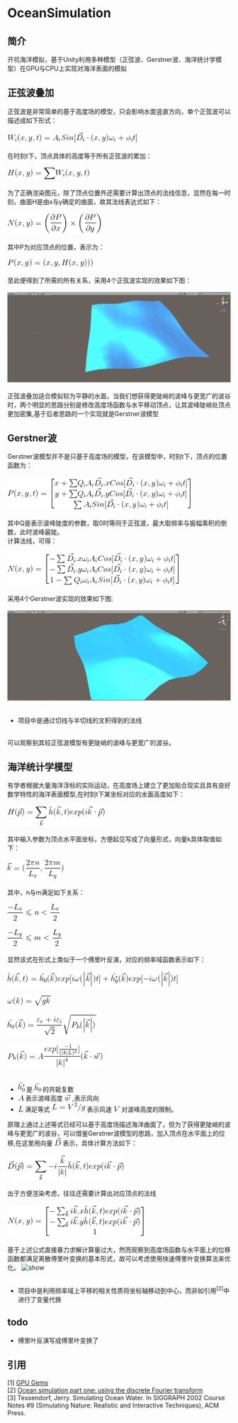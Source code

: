 # OceanSimulation
## 简介
开坑海洋模拟，基于Unity利用多种模型（正弦波、Gerstner波、海洋统计学模型）在GPU与CPU上实现对海洋表面的模拟
## 正弦波叠加  
正弦波是非常简单的基于高度场的模型，只会影响水面竖直方向，单个正弦波可以描述成如下形式：<br><br>
<img src="https://github.com/South-Walker/OceanSimulation/blob/master/Formula/SinesW.gif" alt="show" /><br><br>
在时刻t下，顶点具体的高度等于所有正弦波的累加：<br><br>
<img src="https://github.com/South-Walker/OceanSimulation/blob/master/Formula/SinesH.gif" alt="show" /><br><br>
为了正确渲染图元，除了顶点位置外还需要计算出顶点的法线信息，显然在每一时刻，曲面H是由x与y确定的曲面，故其法线表达式如下：<br><br>
<img src="https://github.com/South-Walker/OceanSimulation/blob/master/Formula/SinesN.gif" alt="show" /><br><br>
其中P为对应顶点的位置，表示为：<br><br>
<img src="https://github.com/South-Walker/OceanSimulation/blob/master/Formula/SinesP.gif" alt="show" /><br><br>
至此便得到了所需的所有关系，采用4个正弦波实现的效果如下图：<br><br>
<img src="https://github.com/South-Walker/OceanSimulation/blob/master/Gif/Sines.gif" alt="show" /><br><br>
正弦波叠加适合模拟较为平静的水面，当我们想获得更陡峭的波峰与更宽广的波谷时，两个明显的思路分别是修改高度场函数与水平移动顶点，让其波峰陡峭处顶点更加密集,基于后者思路的一个实现就是Gerstner波模型

## Gerstner波
Gerstner波模型并不是只基于高度场的模型，在该模型中，时刻t下，顶点的位置函数为：<br><br>
<img src="https://github.com/South-Walker/OceanSimulation/blob/master/Formula/GerstnerP.gif" alt="show" /><br><br>
其中Q是表示波峰陡度的参数，取0时等同于正弦波，最大取频率与振幅乘积的倒数，此时波峰最陡。<br>
计算法线，可得：<br><br>
<img src="https://github.com/South-Walker/OceanSimulation/blob/master/Formula/GerstnerN.gif" alt="show" /><br><br>
采用4个Gerstner波实现的效果如下图:<br><br>
<img src="https://github.com/South-Walker/OceanSimulation/blob/master/Gif/Gerstner.gif" alt="show" /><br><br>
* 项目中是通过切线与半切线的叉积得到的法线<br>
##
可以观察到其较正弦波模型有更陡峭的波峰与更宽广的波谷。
## 海洋统计学模型
有学者根据大量海洋浮标的实际运动，在高度场上建立了更加贴合现实且具有良好数学特性的海洋表面模型,在时刻t下某坐标对应的水面高度如下：<br><br>
<img src="https://github.com/South-Walker/OceanSimulation/blob/master/Formula/DFTH.gif" alt="show" /><br><br>
其中输入参数为顶点水平面坐标，方便起见写成了向量形式，向量k具体取值如下：<br><br>
<img src="https://github.com/South-Walker/OceanSimulation/blob/master/Formula/DFTK.gif" alt="show" /><br><br>
其中，n与m满足如下关系：<br><br>
<img src="https://github.com/South-Walker/OceanSimulation/blob/master/Formula/DFTn.gif" alt="show" /><br><br>
<img src="https://github.com/South-Walker/OceanSimulation/blob/master/Formula/DFTm.gif" alt="show" /><br><br>
显然该式在形式上类似于一个傅里叶反演，对应的频率域函数表示如下：<br><br>
<img src="https://github.com/South-Walker/OceanSimulation/blob/master/Formula/DFTht.gif" alt="show" /><br><br>
<img src="https://github.com/South-Walker/OceanSimulation/blob/master/Formula/DFTw.gif" alt="show" /><br><br>
<img src="https://github.com/South-Walker/OceanSimulation/blob/master/Formula/DFTht0.gif" alt="show" /><br><br>
<img src="https://github.com/South-Walker/OceanSimulation/blob/master/Formula/DFTPh.gif" alt="show" /><br><br>
* <img src="https://github.com/South-Walker/OceanSimulation/blob/master/Formula/tildeh0x.gif" alt="show" /> 是 <img src="https://github.com/South-Walker/OceanSimulation/blob/master/Formula/tildeh0.gif" alt="show" /> 的共轭复数
* <img src="https://github.com/South-Walker/OceanSimulation/blob/master/Formula/A.gif" alt="show" /> 表示波峰高度 <img src="https://github.com/South-Walker/OceanSimulation/blob/master/Formula/VecW.gif" alt="show" /> ,表示风向
* <img src="https://github.com/South-Walker/OceanSimulation/blob/master/Formula/L.gif" alt="show" /> 满足等式 <img src="https://github.com/South-Walker/OceanSimulation/blob/master/Formula/DFTL.gif" alt="show" /> 表示风速 <img src="https://github.com/South-Walker/OceanSimulation/blob/master/Formula/V.gif" alt="show" /> 对波峰高度的限制。


原理上通过上述等式已经可以基于高度场描述海洋曲面了，但为了获得更陡峭的波峰与更宽广的波谷，可以借鉴Gerstner波模型的思路，加入顶点在水平面上的位移,在这里用向量 <img src="https://github.com/South-Walker/OceanSimulation/blob/master/Formula/VecD.gif" alt="show" /> 表示，具体计算方法如下：<br><br>
<img src="https://github.com/South-Walker/OceanSimulation/blob/master/Formula/DFTD.gif" alt="show" /><br><br>
出于方便渲染考虑，往往还需要计算出对应顶点的法线<br><br>
<img src="https://github.com/South-Walker/OceanSimulation/blob/master/Formula/DFTNor.gif" alt="show" /><br><br>
基于上述公式直接暴力求解计算量过大，然而观察到高度场函数与水平面上的位移函数都满足离散傅里叶变换的基本形式，故可以考虑使用快速傅里叶变换算法来优化。
<img src="https://github.com/South-Walker/OceanSimulation/blob/master/Gif/temp.gif" alt="show" /><br><br>

* 项目中是利用频率域上平移的相关性质将坐标轴移动到中心，而非如引用<sup>[2]</sup>中进行了变量代换<br>
## todo
* 傅里叶反演写成傅里叶变换了

## 引用
[1] [GPU Gems](https://developer.nvidia.com/gpugems/GPUGems/gpugems_ch01.html) <br>
[2] [Ocean simulation part one: using the discrete Fourier transform](https://www.keithlantz.net/2011/10/ocean-simulation-part-one-using-the-discrete-fourier-transform/) <br>
[3] Tessendorf, Jerry. Simulating Ocean Water. In SIGGRAPH 2002 Course Notes #9 (Simulating Nature: Realistic and Interactive Techniques), ACM Press. 

